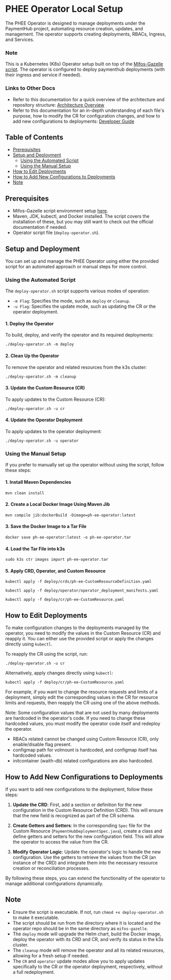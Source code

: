 # PHEE Operator Local Setup

The PHEE Operator is designed to manage deployments under the PaymentHub project, automating resource creation, updates, and management. The operator supports creating deployments, RBACs, Ingress, and Services.

### Note

This is a Kubernetes (K8s) Operator setup built on top of the [Mifos-Gazelle script](https://github.com/openMF/mifos-gazelle). The operator is configured to deploy paymenthub deployments (with their ingress and service if needed).

### Links to Other Docs

- Refer to this documentation for a quick overview of the architecture and repository structure: [Architecture Overview](ARCHITECTURE.md)
- Refer to this documentation for an in-depth understanding of each file's purpose, how to modify the CR for configuration changes, and how to add new configurations to deployments: [Developer Guide](DEVELOPER_GUIDE.md)

## Table of Contents

- [Prerequisites](#prerequisites)
- [Setup and Deployment](#setup-and-deployment)
  - [Using the Automated Script](#using-the-automated-script)
  - [Using the Manual Setup](#using-the-manual-setup)
- [How to Edit Deployments](#how-to-edit-deployments)
- [How to Add New Configurations to Deployments](#how-to-add-new-configurations-to-deployments)
- [Note](#note)

## Prerequisites

- Mifos-Gazelle script environment setup [here](https://github.com/openMF/mifos-gazelle).
- Maven, JDK, kubectl, and Docker installed. The script covers the installation of these, but you may still want to check out the official documentation if needed.
- Operator script file (`deploy-operator.sh`).

## Setup and Deployment

You can set up and manage the PHEE Operator using either the provided script for an automated approach or manual steps for more control.

### Using the Automated Script

The `deploy-operator.sh` script supports various modes of operation:

- `-m Flag`: Specifies the mode, such as `deploy` or `cleanup`.
- `-u Flag`: Specifies the update mode, such as updating the CR or the operator deployment.

#### 1. Deploy the Operator

To build, deploy, and verify the operator and its required deployments:

```
./deploy-operator.sh -m deploy
```

#### 2. Clean Up the Operator

To remove the operator and related resources from the k3s cluster:

```
./deploy-operator.sh -m cleanup
```

#### 3. Update the Custom Resource (CR)

To apply updates to the Custom Resource (CR):

```
./deploy-operator.sh -u cr
```

#### 4. Update the Operator Deployment

To apply updates to the operator deployment:

```
./deploy-operator.sh -u operator
```

### Using the Manual Setup

If you prefer to manually set up the operator without using the script, follow these steps:

#### 1. Install Maven Dependencies

```
mvn clean install
```

#### 2. Create a Local Docker Image Using Maven Jib

```
mvn compile jib:dockerBuild -Dimage=ph-ee-operator:latest
```

#### 3. Save the Docker Image to a Tar File

```
docker save ph-ee-operator:latest -o ph-ee-operator.tar
```

#### 4. Load the Tar File into k3s

```
sudo k3s ctr images import ph-ee-operator.tar
```

#### 5. Apply CRD, Operator, and Custom Resource

```
kubectl apply -f deploy/crds/ph-ee-CustomResourceDefinition.yaml 

kubectl apply -f deploy/operator/operator_deployment_manifests.yaml 

kubectl apply -f deploy/cr/ph-ee-CustomResource.yaml
```
 

## How to Edit Deployments

To make configuration changes to the deployments managed by the operator, you need to modify the values in the Custom Resource (CR) and reapply it. You can either use the provided script or apply the changes directly using `kubectl`.

To reapply the CR using the script, run:

`./deploy-operator.sh -u cr`

Alternatively, apply changes directly using `kubectl`:

`kubectl apply -f deploy/cr/ph-ee-CustomResource.yaml`

For example, if you want to change the resource requests and limits of a deployment, simply edit the corresponding values in the CR for resource limits and requests, then reapply the CR using one of the above methods.

Note: 
Some configuration values that are not used by many deployments are hardcoded in the operator's code. If you need to change these hardcoded values, you must modify the operator code itself and redeploy the operator.
  - RBACs related cannot be changed using Custom Resource (CR), only enable/disable flag present.
  - configmap path for volmount is hardcoded, and configmap itself has hardcoded values.
  - initcontainer (waith-db) related configurations are also hardcoded.
  

## How to Add New Configurations to Deployments

If you want to add new configurations to the deployment, follow these steps:

1. **Update the CRD**: First, add a section or definition for the new configuration in the Custom Resource Definition (CRD). This will ensure that the new field is recognized as part of the CR schema.

2. **Create Getters and Setters**: In the corresponding `Spec` file for the Custom Resource (`PaymentHubDeploymentSpec.java`), create a class and define getters and setters for the new configuration field. This will allow the operator to access the value from the CR.

3. **Modify Operator Logic**: Update the operator's logic to handle the new configuration. Use the getters to retrieve the values from the CR (an instance of the CRD) and integrate them into the necessary resource creation or reconciliation processes.

By following these steps, you can extend the functionality of the operator to manage additional configurations dynamically.

## Note 

- Ensure the script is executable. If not, run `chmod +x deploy-operator.sh` to make it executable.
- The script should be run from the directory where it is located and the operator repo should be in the same directory as `mifos-gazelle`.
- The `deploy` mode will upgrade the Helm chart, build the Docker image, deploy the operator with its CRD and CR, and verify its status in the k3s cluster.
- The `cleanup` mode will remove the operator and all its related resources, allowing for a fresh setup if needed.
- The `CR` and `operator` update modes allow you to apply updates specifically to the CR or the operator deployment, respectively, without a full redeployment.
